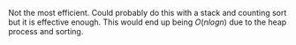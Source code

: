 Not the most efficient. Could probably do this with a stack and counting sort but it 
is effective enough. This would end up being $O(nlogn)$ due to the heap process 
and sorting.
